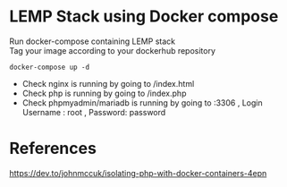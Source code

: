# LEMP Stack using Docker compose

Run docker-compose containing LEMP stack </br>
Tag your image according to your dockerhub repository

```shell
docker-compose up -d
```

* Check nginx is running by going to <HOSTIP>/index.html
* Check php is running by going to <HOSTIP>/index.php
* Check phpmyadmin/mariadb is running by going to <HOSTIP>:3306 , Login Username : root , Password: password

# References
https://dev.to/johnmccuk/isolating-php-with-docker-containers-4epn
